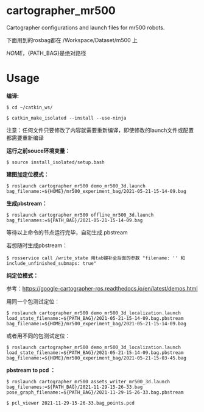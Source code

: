 # cartographer_mr500

Cartographer configurations and launch files for mr500 robots.

下面用到的rosbag都在 /Workspace/Dataset/m500 上

${HOME}，${PATH_BAG}是绝对路径

#  Usage

**编译:**

	$ cd ~/catkin_ws/

	$ catkin_make_isolated --install --use-ninja 

注意：任何文件只要修改了内容就需要重新编译，即使修改的launch文件或配置都需要重新编译

**运行之前souce环境变量：**

	$ source install_isolated/setup.bash

**建图加定位模式：**

	$ roslaunch cartographer_mr500 demo_mr500_3d.launch bag_filename:=${HOME}/mr500_experiment_bag/2021-05-21-15-14-09.bag

**生成pbstream：**

	$ roslaunch cartographer_mr500 offline_mr500_3d.launch bag_filenames:=${PATH_BAG}/2021-05-21-15-14-09.bag
	
等待以上命令的节点运行完毕，自动生成.pbstream
	
若想随时生成pbstream：
	
	$ rosservice call /write_state 用tab键补全后面的参数 "filename: '' 和 include_unfinished_submaps: true" 


**纯定位模式：**

参考：https://google-cartographer-ros.readthedocs.io/en/latest/demos.html

用同一个包测试定位：

	$ roslaunch cartographer_mr500 demo_mr500_3d_localization.launch load_state_filename:=${PATH_BAG}/2021-05-21-15-14-09.bag.pbstream bag_filename:=${HOME}/mr500_experiment_bag/2021-05-21-15-14-09.bag
	
或者用不同的包测试定位：

	$ roslaunch cartographer_mr500 demo_mr500_3d_localization.launch load_state_filename:=${PATH_BAG}/2021-05-21-15-14-09.bag.pbstream bag_filename:=${HOME}/mr500_experiment_bag/2021-05-21-15-03-45.bag
	
**pbstream to pcd ：**
	
	$ roslaunch cartographer_mr500 assets_writer_mr500_3d.launch bag_filenames:=${PATH_BAG}/2021-11-29-15-26-33.bag pose_graph_filename:=${PATH_BAG}/2021-11-29-15-26-33.bag.pbstream

	$ pcl_viewer 2021-11-29-15-26-33.bag_points.pcd







